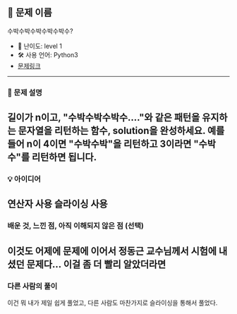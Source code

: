 ## 📘 문제 이름
수박수박수박수박수박수?

- 🧩 난이도: level 1
- 🛠 사용 언어: Python3
- [문제링크](https://school.programmers.co.kr/learn/courses/30/lessons/12922)

---

### 🧠 문제 설명
길이가 n이고, "수박수박수박수...."와 같은 패턴을 유지하는 문자열을 리턴하는 함수, solution을 완성하세요. 예를들어 n이 4이면 "수박수박"을 리턴하고 3이라면 "수박수"를 리턴하면 됩니다.
---

### 💡 아이디어
연산자 사용
슬라이싱 사용
---

### 배운 것, 느낀 점, 아직 이해되지 않은 점 (선택)
이것도 어제에 문제에 이어서 정동근 교수님께서 시험에 내셨던 문제다... 이걸 좀 더 빨리 알았더라면
---

### 다른 사람의 풀이
이건 뭐 내가 제일 쉽게 풀었고, 다른 사람도 마찬가지로 슬라이싱을 통해서 풀었다.